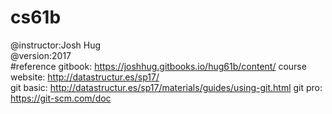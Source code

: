 # cs61b
@instructor:Josh Hug  
@version:2017  
#reference
gitbook: https://joshhug.gitbooks.io/hug61b/content/
course website: http://datastructur.es/sp17/  
git basic: http://datastructur.es/sp17/materials/guides/using-git.html
git pro: https://git-scm.com/doc  
